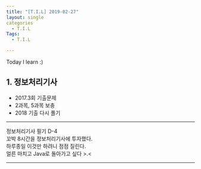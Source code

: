 ```yaml
---
title: "[T.I.L] 2019-02-27"
layout: single
categories
  - T.I.L
Tags:
  - T.I.L

---
```

Today I learn :)

## 1. 정보처리기사  
* 2017.3회 기출문제  
* 2과목, 5과목 보충   
* 2018 기출 다시 풀기
           
***
정보처리기사 필기 D-4  
꼬박 8시간을 정보처리기사에 투자했다.  
하루종일 이것만 하려니 점점 질린다.  
얼른 마치고 Java로 돌아가고 싶다 >.<          

  
***  
 


  

 

   




